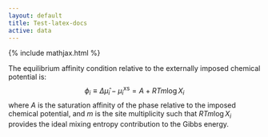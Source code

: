 ```yaml
---
layout: default
title: Test-latex-docs
active: data
---
```

{% include mathjax.html %}

The equilibrium affinity condition relative to the externally imposed chemical potential is:
$$
\phi_i \equiv \Delta \hat{\mu}_i - \mu^\mathrm{xs}_i = A + RTm\log X_i
$$
where $A$ is the saturation affinity of the phase relative to the imposed chemical potential, and $m$ is the site multiplicity such that $RTm \log X_i$ provides the ideal mixing entropy contribution to the Gibbs energy.
